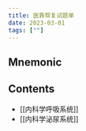 ```yaml
---
title: 医靠帮复试题单
date: 2023-03-01
tags: [""]
--- 
```


## Mnemonic

## Contents

- [[内科学呼吸系统]]
- [[内科学泌尿系统]]
